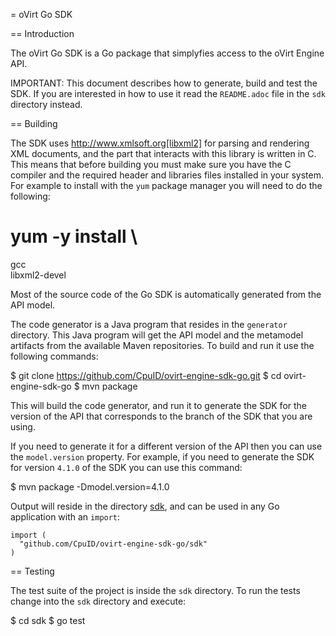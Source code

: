 = oVirt Go SDK

== Introduction

The oVirt Go SDK is a Go package that simplyfies access to the oVirt
Engine API.

IMPORTANT: This document describes how to generate, build and test the
SDK. If you are interested in how to use it read the `README.adoc` file
in the `sdk` directory instead.

== Building

The SDK uses http://www.xmlsoft.org[libxml2] for parsing and rendering
XML documents, and the part that interacts with this library is written
in C. This means that before building you must make sure you have the C
compiler and the required header and libraries files installed in your
system. For example to install with the `yum` package manager you will
need to do the following:

  # yum -y install \
  gcc \
  libxml2-devel

Most of the source code of the Go SDK is automatically generated from
the API model.

The code generator is a Java program that resides in the `generator`
directory.  This Java program will get the API model and the metamodel
artifacts from the available Maven repositories. To build and run it use
the following commands:

  $ git clone https://github.com/CpuID/ovirt-engine-sdk-go.git
  $ cd ovirt-engine-sdk-go
  $ mvn package

This will build the code generator, and run it to generate the SDK for the
version of the API that corresponds to the branch of the SDK that you
are using.

If you need to generate it for a different version of the API then you
can use the `model.version` property. For example, if you need to
generate the SDK for version `4.1.0` of the SDK you can use this
command:

  $ mvn package -Dmodel.version=4.1.0

Output will reside in the directory [sdk](https://github.com/CpuID/ovirt-engine-sdk-go/tree/master/sdk), and can be used
in any Go application with an `import`:

```
import (
  "github.com/CpuID/ovirt-engine-sdk-go/sdk"
)
```

== Testing

The test suite of the project is inside the `sdk` directory. To run
the tests change into the `sdk` directory and execute:

  $ cd sdk
  $ go test
